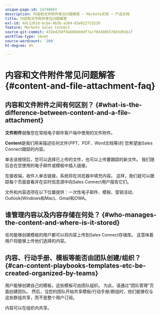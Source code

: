 ```yaml
---
unique-page-id: 14746661
description: 内容和文件附件常见问题解答 — Marketo文档 — 产品文档
title: 内容和文件附件常见问题解答
exl-id: 4dc1261d-bcbe-4b3b-a384-83e022733229
feature: Marketo Sales Connect
source-git-commit: 431bd258f9a68bbb9df7acf043085578d3d91b1f
workflow-type: tm+mt
source-wordcount: '269'
ht-degree: 0%

---
```


# 内容和文件附件常见问题解答 {#content-and-file-attachment-faq}

## 内容和文件附件之间有何区别？ {#what-is-the-difference-between-content-and-a-file-attachment}

**文件附件**&#x200B;就像您在常规电子邮件客户端中使用的文件附件。

**Content**&#x200B;是我们用来描述任何文件(PPT、PDF、Word文档等)的 您希望由Sales Connect跟踪的内容。

单击该按钮后，您可以选择已上传的文件，也可以上传要跟踪的新文件。 我们随后会在您使用的电子邮件或模板中插入链接。

在接收端，收件人单击链接，系统将在浏览器中填充内容。 这样，我们就可以跟踪每个页面查看并在实时信息源中向Sales Connect用户报告它们。

文件和内容选项在以下位置提供：一次性电子邮件、模板、营销活动、Outlook(Windows和Mac)、Gmail和OWA。

## 谁管理内容以及内容存储在何处？ {#who-manages-the-content-and-where-is-it-stored}

任何能够创建模板的用户都可以将内容上传到Sales Connect存储库。 这意味着用户将能够上传他们选择的内容。

## 内容、行动手册、模板等能否由团队创建/组织？ {#can-content-playbooks-templates-etc-be-created-organized-by-teams}

用户能够创建自己的模板，这些模板可由团队组织。 为此，请通过“团队管理”页面创建团队。 然后，当您的团队开始共享模板/行动手册/群组时，他们能够仅与这些群组共享，而不是整个用户订阅。

内容可以在组织内共享。

